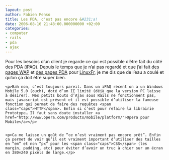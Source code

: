 ```yaml
---
layout: post
author: Fabien Penso
title: Les PDA, c'est pas encore &#231;a!
date: 2006-08-16 21:48:00.000000000 +02:00
categories:
- computer
- rails
- pda
- ajax
---
```

<p>Pour les besoins d’un client je regarde ce qui est possible d’être fait du côté des <span class="caps">PDA</span> (iPAQ). Depuis le temps que je n’ai pas regardé et que j’ai fait <a href="http://linuxfr.org/wap/">des pages <span class="caps">WAP</span></a> et <a href="http://linuxfr.org/pda">des pages <span class="caps">PDA</span></a> pour <a href="http://linuxfr.org">LinuxFr</a>, je me dis que de l’eau a coulé et qu’on ça doit être super bien.</p>


	<p>Bah non, c’est toujours pareil. Dans un iPAQ récent on a un Windows Mobile 5.0 (ouch), doté d’un IE limité (déjà que la version PC laisse à désirer). Mes petits bouts d’Ajax sous Rails ne fonctionnent pas, mais javascript est présent et il est possible d’utiliser la fameuse fonction qui permet de faire des requêtes <span class="caps">HTTP</span>. Enfin si c’est pour refaire la librairie Prototype… Il faut sans doute installer <a href="http://www.opera.com/products/mobile/platform/">Opera pour Mobile</a></p>


	<p>Ca me laisse un goût de “ce n’est vraiment pas encore prêt”. Enfin ça permet de voir qu’il est vraiment important d’utiliser des tailles en “em” et non “px” pour les <span class="caps">CSS</span> (les margin, padding, etc) pour éviter d’avoir un truc à chier sur un écran en 380×240 pixels de large.</p>
